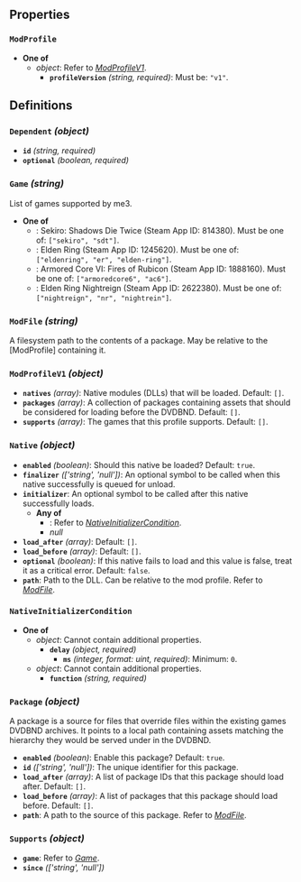 ## Properties


### <a id="ModProfile"></a>**`ModProfile`**


  - **One of**
    - *object*: Refer to *[ModProfileV1](#ModProfileV1)*.
      - **`profileVersion`** *(string, required)*: Must be: `"v1"`.
## Definitions


### <a id="Dependent"></a>**`Dependent`** *(object)*


  - **`id`** *(string, required)*
  - **`optional`** *(boolean, required)*

### <a id="Game"></a>**`Game`** *(string)*
 List of games supported by me3.

  - **One of**
    - : Sekiro: Shadows Die Twice (Steam App ID: 814380). Must be one of: `["sekiro", "sdt"]`.
    - : Elden Ring (Steam App ID: 1245620). Must be one of: `["eldenring", "er", "elden-ring"]`.
    - : Armored Core VI: Fires of Rubicon (Steam App ID: 1888160). Must be one of: `["armoredcore6", "ac6"]`.
    - : Elden Ring Nightreign (Steam App ID: 2622380). Must be one of: `["nightreign", "nr", "nightrein"]`.

### <a id="ModFile"></a>**`ModFile`** *(string)*
 A filesystem path to the contents of a package. May be relative to the [ModProfile] containing
it.


### <a id="ModProfileV1"></a>**`ModProfileV1`** *(object)*


  - **`natives`** *(array)*: Native modules (DLLs) that will be loaded. Default: `[]`.
  - **`packages`** *(array)*: A collection of packages containing assets that should be considered for loading
before the DVDBND. Default: `[]`.
  - **`supports`** *(array)*: The games that this profile supports. Default: `[]`.

### <a id="Native"></a>**`Native`** *(object)*


  - **`enabled`** *(boolean)*: Should this native be loaded? Default: `true`.
  - **`finalizer`** *(['string', 'null'])*: An optional symbol to be called when this native successfully is queued for unload.
  - **`initializer`**: An optional symbol to be called after this native successfully loads.
    - **Any of**
      - : Refer to *[NativeInitializerCondition](#NativeInitializerCondition)*.
      - *null*
  - **`load_after`** *(array)*: Default: `[]`.
  - **`load_before`** *(array)*: Default: `[]`.
  - **`optional`** *(boolean)*: If this native fails to load and this value is false, treat it as a critical error. Default: `false`.
  - **`path`**: Path to the DLL. Can be relative to the mod profile. Refer to *[ModFile](#ModFile)*.

### <a id="NativeInitializerCondition"></a>**`NativeInitializerCondition`**


  - **One of**
    - *object*: Cannot contain additional properties.
      - **`delay`** *(object, required)*
        - **`ms`** *(integer, format: uint, required)*: Minimum: `0`.
    - *object*: Cannot contain additional properties.
      - **`function`** *(string, required)*

### <a id="Package"></a>**`Package`** *(object)*
 A package is a source for files that override files within the existing games DVDBND archives.
It points to a local path containing assets matching the hierarchy they would be served under in
the DVDBND.

  - **`enabled`** *(boolean)*: Enable this package? Default: `true`.
  - **`id`** *(['string', 'null'])*: The unique identifier for this package.
  - **`load_after`** *(array)*: A list of package IDs that this package should load after. Default: `[]`.
  - **`load_before`** *(array)*: A list of packages that this package should load before. Default: `[]`.
  - **`path`**: A path to the source of this package. Refer to *[ModFile](#ModFile)*.

### <a id="Supports"></a>**`Supports`** *(object)*


  - **`game`**: Refer to *[Game](#Game)*.
  - **`since`** *(['string', 'null'])*
